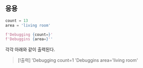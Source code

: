 
## 응용
```python
count = 13
area = 'living room'

f'Debugging {count=}'
f'Debuggins {area=}''
```

각각 아래와 같이 출력된다.

>[!출력]
>'Debugging count=1
>'Debuggins area='living room'